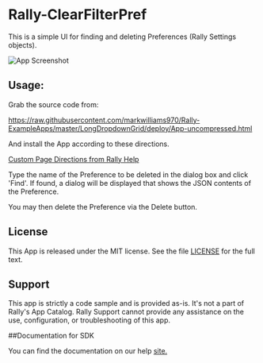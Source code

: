 Rally-ClearFilterPref
=========================

This is a simple UI for finding and deleting Preferences (Rally Settings objects).

![App Screenshot](https://raw.githubusercontent.com/markwilliams970/Rally-PreferenceDeleter/master/images/screenshot1.png)

## Usage:

Grab the source code from:

https://raw.githubusercontent.com/markwilliams970/Rally-ExampleApps/master/LongDropdownGrid/deploy/App-uncompressed.html

And install the App according to these directions.

[Custom Page Directions from Rally Help](https://help.rallydev.com/use_apps#create)

Type the name of the Preference to be deleted in the dialog box and click 'Find'. If found, a dialog will be displayed
that shows the JSON contents of the Preference.

You may then delete the Preference via the Delete button.

## License

This App is released under the MIT license.  See the file [LICENSE](./LICENSE) for the full text.

## Support
This app is strictly a code sample and is provided as-is. It's not a part of Rally's App Catalog. Rally Support cannot provide any assistance on the use, configuration, or troubleshooting of this app.

##Documentation for SDK

You can find the documentation on our help [site.](https://developer.rallydev.com)